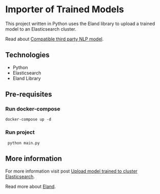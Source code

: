 # Importer of Trained Models

This project written in Python uses the Eland library to upload a trained model to an Elasticsearch cluster.

Read about [Compatible third party NLP model](https://www.elastic.co/guide/en/machine-learning/current/ml-nlp-model-ref.html#ml-nlp-model-ref-text-embedding).

## Technologies

* Python
* Elasticsearch
* Eland Library

## Pre-requisites

### Run docker-compose

````
docker-compose up -d
````

### Run project

````
 python main.py
 ````

## More information

For more information visit
post [Upload model trained to cluster Elasticsearch](https://medium.com/@andre.luiz1987/upload-model-trained-to-cluster-elasticsearch-8156d67576c6).

Read more about [Eland](https://github.com/elastic/eland).